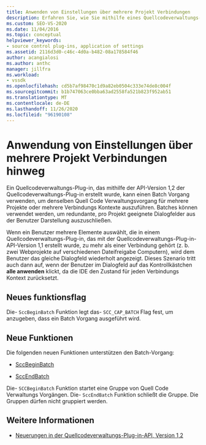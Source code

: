 ```yaml
---
title: Anwenden von Einstellungen über mehrere Projekt Verbindungen
description: Erfahren Sie, wie Sie mithilfe eines Quellcodeverwaltungs-Plug-ins Einstellungen über mehrere Projekt Verbindungen anwenden, um einen Batch Vorgang auszuführen.
ms.custom: SEO-VS-2020
ms.date: 11/04/2016
ms.topic: conceptual
helpviewer_keywords:
- source control plug-ins, application of settings
ms.assetid: 2116d3d0-c46c-4d0a-b482-08a178584f46
author: acangialosi
ms.author: anthc
manager: jillfra
ms.workload:
- vssdk
ms.openlocfilehash: cd5b7af98470c1d9a82eb0504c333e74de8c004f
ms.sourcegitcommit: b1b747063ce0bba63ad2558fa521b823f952ab51
ms.translationtype: MT
ms.contentlocale: de-DE
ms.lasthandoff: 11/26/2020
ms.locfileid: "96190108"
---
```

# <a name="application-of-settings-across-multiple-project-connections"></a>Anwendung von Einstellungen über mehrere Projekt Verbindungen hinweg
Ein Quellcodeverwaltungs-Plug-in, das mithilfe der API-Version 1,2 der Quellcodeverwaltungs-Plug-in erstellt wurde, kann einen Batch Vorgang verwenden, um denselben Quell Code Verwaltungsvorgang für mehrere Projekte oder mehrere Verbindungs Kontexte auszuführen. Batches können verwendet werden, um redundante, pro Projekt geeignete Dialogfelder aus der Benutzer Darstellung auszuschließen.

 Wenn ein Benutzer mehrere Elemente auswählt, die in einem Quellcodeverwaltungs-Plug-in, das mit der Quellcodeverwaltungs-Plug-in-API-Version 1,1 erstellt wurde, zu mehr als einer Verbindung gehört (z. b. zwei Webprojekte auf verschiedenen Dateifreigabe Computern), wird dem Benutzer das gleiche Dialogfeld wiederholt angezeigt. Dieses Szenario tritt auch dann auf, wenn der Benutzer im Dialogfeld auf das Kontrollkästchen **alle anwenden** klickt, da die IDE den Zustand für jeden Verbindungs Kontext zurücksetzt.

## <a name="new-capability-flag"></a>Neues funktionsflag
 Die- `SccBeginBatch` Funktion legt das- `SCC_CAP_BATCH` Flag fest, um anzugeben, dass ein Batch Vorgang ausgeführt wird.

## <a name="new-functions"></a>Neue Funktionen
Die folgenden neuen Funktionen unterstützen den Batch-Vorgang:

- [SccBeginBatch](../../extensibility/sccbeginbatch-function.md)

- [SccEndBatch](../../extensibility/sccendbatch-function.md)

Die- `SCCBeginBatch` Funktion startet eine Gruppe von Quell Code Verwaltungs Vorgängen. Die- `SccEndBatch` Funktion schließt die Gruppe. Die Gruppen dürfen nicht gruppiert werden.

## <a name="see-also"></a>Weitere Informationen
- [Neuerungen in der Quellcodeverwaltungs-Plug-in-API, Version 1,2](../../extensibility/internals/what-s-new-in-the-source-control-plug-in-api-version-1-2.md)
